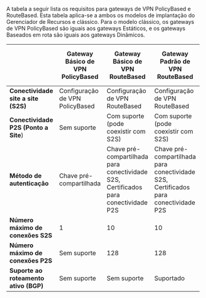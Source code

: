 A tabela a seguir lista os requisitos para gateways de VPN PolicyBased e RouteBased. Esta tabela aplica-se a ambos os modelos de implantação do Gerenciador de Recursos e clássico. Para o modelo clássico, os gateways de VPN PolicyBased são iguais aos gateways Estáticos, e os gateways Baseados em rota são iguais aos gateways Dinâmicos.

|  | **Gateway Básico de VPN PolicyBased** | **Gateway Básico de VPN RouteBased** | **Gateway Padrão de VPN RouteBased** | **Gateway de Alto Desempenho de VPN RouteBased** |
| --- | --- | --- | --- | --- |
| **Conectividade site a site (S2S)** |Configuração de VPN PolicyBased |Configuração de VPN RouteBased |Configuração de VPN RouteBased |Configuração de VPN RouteBased |
| **Conectividade P2S (Ponto a Site**) |Sem suporte |Com suporte (pode coexistir com S2S) |Com suporte (pode coexistir com S2S) |Com suporte (pode coexistir com S2S) |
| **Método de autenticação** |Chave pré-compartilhada |Chave pré-compartilhada para conectividade S2S, Certificados para conectividade P2S |Chave pré-compartilhada para conectividade S2S, Certificados para conectividade P2S |Chave pré-compartilhada para conectividade S2S, Certificados para conectividade P2S |
| **Número máximo de conexões S2S** |1 |10 |10 |30 |
| **Número máximo de conexões P2S** |Sem suporte |128 |128 |128 |
| **Suporte ao roteamento ativo (BGP)** |Sem suporte |Sem suporte |Suportado |Suportado |


